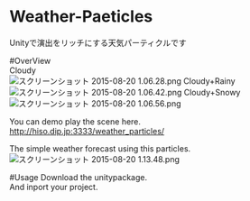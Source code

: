 # Weather-Paeticles
Unityで演出をリッチにする天気パーティクルです  
  
#OverView  
Cloudy  
![スクリーンショット 2015-08-20 1.06.28.png](https://qiita-image-store.s3.amazonaws.com/0/62043/999e047f-1e47-3dcc-023f-8a4da254be03.png)
Cloudy+Rainy  
![スクリーンショット 2015-08-20 1.06.42.png](https://qiita-image-store.s3.amazonaws.com/0/62043/3866b8de-4546-fe8b-26d6-0986ae1b4940.png)
Cloudy+Snowy  
![スクリーンショット 2015-08-20 1.06.56.png](https://qiita-image-store.s3.amazonaws.com/0/62043/4d609086-0515-54da-5c81-9e9faed7c082.png)

You can demo play the scene here.  
http://hiso.dip.jp:3333/weather_particles/  
  
The simple weather forecast using this particles.  
![スクリーンショット 2015-08-20 1.13.48.png](https://qiita-image-store.s3.amazonaws.com/0/62043/209e6af7-f64c-2a3f-f74c-cc4b4c46d757.png)
  
#Usage
Download the unitypackage.  
And inport your project.  
